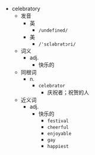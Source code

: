- celebratory
  - 发音
    - 英
      - `/undefined/`
    - 美
      - `/'sɛləbrətɔri/`
  - 词义
    - adj.
      - 快乐的
  - 同根词
    - n.
      - `celebrator`
        - 庆祝者；祝贺的人
  - 近义词
    - adj.
      - 快乐的
        - `festival`
        - `cheerful`
        - `enjoyable`
        - `gay`
        - `happiest`
